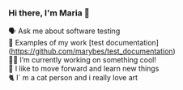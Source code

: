 ### Hi there, I'm Maria 👋
🗣️ Ask me about software testing<br/>
📝 Examples of my work [test documentation] (https://github.com/marybes/test_documentation) <br/>
👩‍💻 I’m currently working on something cool!<br/>
🚀 I like to move forward and learn new things <br/>
🐈 I` m a cat person and i really love art <br/>

